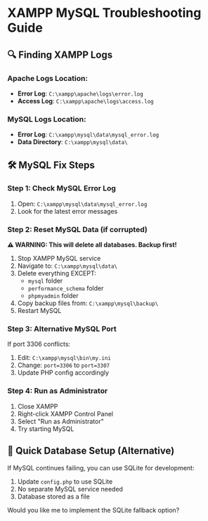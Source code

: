 # XAMPP MySQL Troubleshooting Guide

## 🔍 Finding XAMPP Logs

### Apache Logs Location:
- **Error Log**: `C:\xampp\apache\logs\error.log`
- **Access Log**: `C:\xampp\apache\logs\access.log`

### MySQL Logs Location:
- **Error Log**: `C:\xampp\mysql\data\mysql_error.log`
- **Data Directory**: `C:\xampp\mysql\data\`

## 🛠️ MySQL Fix Steps

### Step 1: Check MySQL Error Log
1. Open: `C:\xampp\mysql\data\mysql_error.log`
2. Look for the latest error messages

### Step 2: Reset MySQL Data (if corrupted)
**⚠️ WARNING: This will delete all databases. Backup first!**

1. Stop XAMPP MySQL service
2. Navigate to: `C:\xampp\mysql\data\`
3. Delete everything EXCEPT:
   - `mysql` folder
   - `performance_schema` folder
   - `phpmyadmin` folder
4. Copy backup files from: `C:\xampp\mysql\backup\`
5. Restart MySQL

### Step 3: Alternative MySQL Port
If port 3306 conflicts:
1. Edit: `C:\xampp\mysql\bin\my.ini`
2. Change: `port=3306` to `port=3307`
3. Update PHP config accordingly

### Step 4: Run as Administrator
1. Close XAMPP
2. Right-click XAMPP Control Panel
3. Select "Run as Administrator"
4. Try starting MySQL

## 🔧 Quick Database Setup (Alternative)

If MySQL continues failing, you can use SQLite for development:
1. Update `config.php` to use SQLite
2. No separate MySQL service needed
3. Database stored as a file

Would you like me to implement the SQLite fallback option?
